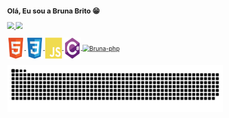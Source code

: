 ### Olá, Eu sou a Bruna Brito 😁

 <div>
  <a href="https://github.com/brunabrits">
  <img height="180em" src="https://github-readme-stats.vercel.app/api?username=brunabrits&show_icons=true&theme=dark&include_all_commits=true&count_private=true"/>
  <img height="180em" src="https://github-readme-stats.vercel.app/api/top-langs/?username=brunabrits&layout=compact&langs_count=7&theme=dark"/>
</div>

  <div style="display: inline_block"><br>
     <img align="center" alt="Bruna-htm" height="50" width="40" src="https://raw.githubusercontent.com/devicons/devicon/master/icons/html5/html5-original.svg">
     <img align="center" alt="Bruna-css" height="50" width="40" src="https://raw.githubusercontent.com/devicons/devicon/master/icons/css3/css3-original.svg">
     <img align="center" alt="Bruna-Js" height="50" width="40" src="https://raw.githubusercontent.com/devicons/devicon/master/icons/javascript/javascript-plain.svg">
     <img align="center" alt="Bruna-C#" height="50" width="40" src="https://raw.githubusercontent.com/devicons/devicon/master/icons/csharp/csharp-original.svg">
     <img align="center" alt="Bruna-php" height="70" width="50" src="https://cdn.jsdelivr.net/gh/devicons/devicon/icons/php/php-plain.svg" />
     
<div/>
  
  ![Snake animation](https://github.com/brunabrits/brunabrits/blob/output/github-contribution-grid-snake.svg)

